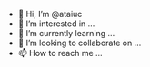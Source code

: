 - 👋 Hi, I’m @ataiuc
- 👀 I’m interested in ...
- 🌱 I’m currently learning ...
- 💞️ I’m looking to collaborate on ...
- 📫 How to reach me ...

<!---
ataiuc/ataiuc is a ✨ special ✨ repository because its `README.md` (this file) appears on your GitHub profile.
You can click the Preview link to take a look at your changes.
--->
